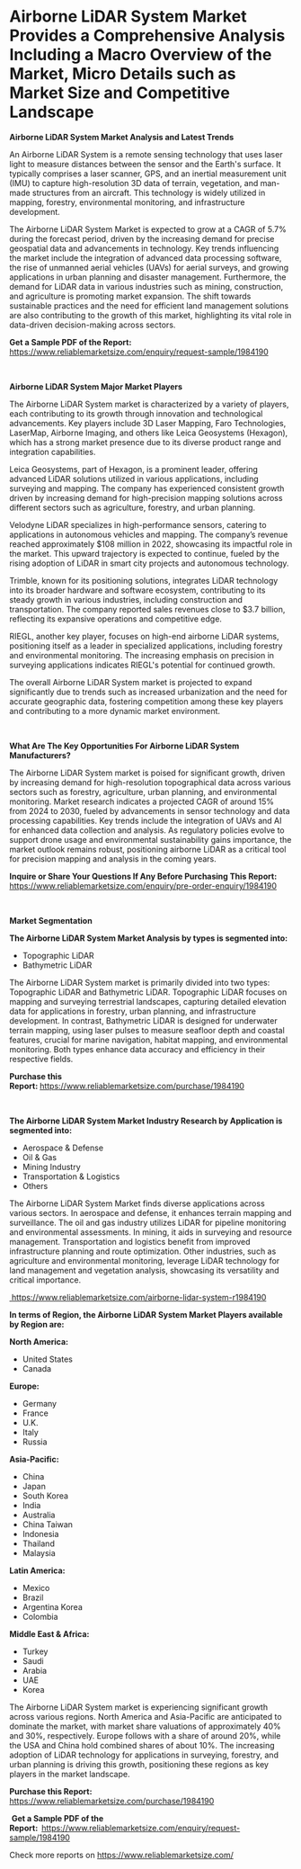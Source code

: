 <p><h1>Airborne LiDAR System Market Provides a Comprehensive Analysis Including a Macro Overview of the Market, Micro Details such as Market Size and Competitive Landscape</h1></p><p><strong>Airborne LiDAR System Market Analysis and Latest Trends</strong></p>
<p><p>An Airborne LiDAR System is a remote sensing technology that uses laser light to measure distances between the sensor and the Earth's surface. It typically comprises a laser scanner, GPS, and an inertial measurement unit (IMU) to capture high-resolution 3D data of terrain, vegetation, and man-made structures from an aircraft. This technology is widely utilized in mapping, forestry, environmental monitoring, and infrastructure development.</p><p>The Airborne LiDAR System Market is expected to grow at a CAGR of 5.7% during the forecast period, driven by the increasing demand for precise geospatial data and advancements in technology. Key trends influencing the market include the integration of advanced data processing software, the rise of unmanned aerial vehicles (UAVs) for aerial surveys, and growing applications in urban planning and disaster management. Furthermore, the demand for LiDAR data in various industries such as mining, construction, and agriculture is promoting market expansion. The shift towards sustainable practices and the need for efficient land management solutions are also contributing to the growth of this market, highlighting its vital role in data-driven decision-making across sectors.</p></p>
<p><strong>Get a Sample PDF of the Report:&nbsp;</strong> <a href="https://www.reliablemarketsize.com/enquiry/request-sample/1984190?utm_campaign=1886&utm_medium=2&utm_source=Github&utm_content=ia&utm_term=17022025&utm_id=airborne-lidar-system">https://www.reliablemarketsize.com/enquiry/request-sample/1984190</a></p>
<p>&nbsp;</p>
<p><strong>Airborne LiDAR System Major Market Players</strong></p>
<p><p>The Airborne LiDAR System market is characterized by a variety of players, each contributing to its growth through innovation and technological advancements. Key players include 3D Laser Mapping, Faro Technologies, LaserMap, Airborne Imaging, and others like Leica Geosystems (Hexagon), which has a strong market presence due to its diverse product range and integration capabilities.</p><p>Leica Geosystems, part of Hexagon, is a prominent leader, offering advanced LiDAR solutions utilized in various applications, including surveying and mapping. The company has experienced consistent growth driven by increasing demand for high-precision mapping solutions across different sectors such as agriculture, forestry, and urban planning.</p><p>Velodyne LiDAR specializes in high-performance sensors, catering to applications in autonomous vehicles and mapping. The company’s revenue reached approximately $108 million in 2022, showcasing its impactful role in the market. This upward trajectory is expected to continue, fueled by the rising adoption of LiDAR in smart city projects and autonomous technology.</p><p>Trimble, known for its positioning solutions, integrates LiDAR technology into its broader hardware and software ecosystem, contributing to its steady growth in various industries, including construction and transportation. The company reported sales revenues close to $3.7 billion, reflecting its expansive operations and competitive edge.</p><p>RIEGL, another key player, focuses on high-end airborne LiDAR systems, positioning itself as a leader in specialized applications, including forestry and environmental monitoring. The increasing emphasis on precision in surveying applications indicates RIEGL's potential for continued growth.</p><p>The overall Airborne LiDAR System market is projected to expand significantly due to trends such as increased urbanization and the need for accurate geographic data, fostering competition among these key players and contributing to a more dynamic market environment.</p></p>
<p>&nbsp;</p>
<p><strong>What Are The Key Opportunities For Airborne LiDAR System Manufacturers?</strong></p>
<p><p>The Airborne LiDAR System market is poised for significant growth, driven by increasing demand for high-resolution topographical data across various sectors such as forestry, agriculture, urban planning, and environmental monitoring. Market research indicates a projected CAGR of around 15% from 2024 to 2030, fueled by advancements in sensor technology and data processing capabilities. Key trends include the integration of UAVs and AI for enhanced data collection and analysis. As regulatory policies evolve to support drone usage and environmental sustainability gains importance, the market outlook remains robust, positioning airborne LiDAR as a critical tool for precision mapping and analysis in the coming years.</p></p>
<p><strong>Inquire or Share Your Questions If Any Before Purchasing This Report:</strong> <a href="https://www.reliablemarketsize.com/enquiry/pre-order-enquiry/1984190?utm_campaign=1886&utm_medium=2&utm_source=Github&utm_content=ia&utm_term=17022025&utm_id=airborne-lidar-system">https://www.reliablemarketsize.com/enquiry/pre-order-enquiry/1984190</a></p>
<p>&nbsp;</p>
<p><strong>Market Segmentation</strong></p>
<p><strong>The Airborne LiDAR System Market Analysis by types is segmented into:</strong></p>
<p><ul><li>Topographic LiDAR</li><li>Bathymetric LiDAR</li></ul></p>
<p><p>The Airborne LiDAR System market is primarily divided into two types: Topographic LiDAR and Bathymetric LiDAR. Topographic LiDAR focuses on mapping and surveying terrestrial landscapes, capturing detailed elevation data for applications in forestry, urban planning, and infrastructure development. In contrast, Bathymetric LiDAR is designed for underwater terrain mapping, using laser pulses to measure seafloor depth and coastal features, crucial for marine navigation, habitat mapping, and environmental monitoring. Both types enhance data accuracy and efficiency in their respective fields.</p></p>
<p><strong>Purchase this Report:&nbsp;</strong><a href="https://www.reliablemarketsize.com/purchase/1984190?utm_campaign=1886&utm_medium=2&utm_source=Github&utm_content=ia&utm_term=17022025&utm_id=airborne-lidar-system">https://www.reliablemarketsize.com/purchase/1984190</a></p>
<p>&nbsp;</p>
<p><strong>The Airborne LiDAR System Market Industry Research by Application is segmented into:</strong></p>
<p><ul><li>Aerospace & Defense</li><li>Oil & Gas</li><li>Mining Industry</li><li>Transportation & Logistics</li><li>Others</li></ul></p>
<p><p>The Airborne LiDAR System Market finds diverse applications across various sectors. In aerospace and defense, it enhances terrain mapping and surveillance. The oil and gas industry utilizes LiDAR for pipeline monitoring and environmental assessments. In mining, it aids in surveying and resource management. Transportation and logistics benefit from improved infrastructure planning and route optimization. Other industries, such as agriculture and environmental monitoring, leverage LiDAR technology for land management and vegetation analysis, showcasing its versatility and critical importance.</p></p>
<p><a href="https://www.reliablemarketsize.com/airborne-lidar-system-r1984190?utm_campaign=1886&utm_medium=2&utm_source=Github&utm_content=ia&utm_term=17022025&utm_id=airborne-lidar-system">&nbsp;https://www.reliablemarketsize.com/airborne-lidar-system-r1984190</a></p>
<p><strong>In terms of Region, the Airborne LiDAR System Market Players available by Region are:</strong></p>
<p>
    <p> <strong> North America: </strong>
        <ul>
            <li>United States</li>
            <li>Canada</li>
        </ul>
        </p> 
    <p> <strong> Europe: </strong>
        <ul>
            <li>Germany</li>
            <li>France</li>
            <li>U.K.</li>
            <li>Italy</li>
            <li>Russia</li>
        </ul>
        </p> 
    <p> <strong> Asia-Pacific: </strong>
        <ul>
            <li>China</li>
            <li>Japan</li>
            <li>South Korea</li>
            <li>India</li>
            <li>Australia</li>
            <li>China Taiwan</li>
            <li>Indonesia</li>
            <li>Thailand</li>
            <li>Malaysia</li>
        </ul>
        </p> 
    <p> <strong> Latin America: </strong>
        <ul>
            <li>Mexico</li>
            <li>Brazil</li>
            <li>Argentina Korea</li>
            <li>Colombia</li>
        </ul>
        </p> 
    <p> <strong> Middle East & Africa: </strong>
        <ul>
            <li>Turkey</li>
            <li>Saudi</li>
            <li>Arabia</li>
            <li>UAE</li>
            <li>Korea</li>
        </ul>
    </p>
    </p>
<p><p>The Airborne LiDAR System market is experiencing significant growth across various regions. North America and Asia-Pacific are anticipated to dominate the market, with market share valuations of approximately 40% and 30%, respectively. Europe follows with a share of around 20%, while the USA and China hold combined shares of about 10%. The increasing adoption of LiDAR technology for applications in surveying, forestry, and urban planning is driving this growth, positioning these regions as key players in the market landscape.</p></p>
<p><strong>Purchase this Report: </strong><a href="https://www.reliablemarketsize.com/purchase/1984190?utm_campaign=1886&utm_medium=2&utm_source=Github&utm_content=ia&utm_term=17022025&utm_id=airborne-lidar-system">https://www.reliablemarketsize.com/purchase/1984190</a></p>
<p>&nbsp;<strong>Get a Sample PDF of the Report:&nbsp;&nbsp;</strong><a href="https://www.reliablemarketsize.com/enquiry/request-sample/1984190?utm_campaign=1886&utm_medium=2&utm_source=Github&utm_content=ia&utm_term=17022025&utm_id=airborne-lidar-system">https://www.reliablemarketsize.com/enquiry/request-sample/1984190</a></p>
<p><strong></strong></p>
<p>Check more reports on <a href="https://www.reliablemarketsize.com/?utm_campaign=1886&utm_medium=2&utm_source=Github&utm_content=ia&utm_term=17022025&utm_id=airborne-lidar-system">https://www.reliablemarketsize.com/</a></p>